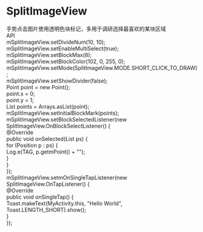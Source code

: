 SplitImageView
==============

手势点击图片使用透明色块标记，多用于调研选择最喜欢的某块区域<br/>
API<br/>
mSplitImageView.setDivideNum(10, 10); <br/>
        mSplitImageView.setEnableMultiSelect(true);<br/>
        mSplitImageView.setBlockMax(8);<br/>
        mSplitImageView.setBlockColor(102, 0, 255, 0);<br/>
        mSplitImageView.setMode(SplitImageView.MODE.SHORT_CLICK_TO_DRAW);<br/>
        mSplitImageView.setShowDivider(false);<br/>
        Point point = new Point();<br/>
        point.x = 0;<br/>
        point.y = 1;<br/>
        List<Point> points = Arrays.asList(point);<br/>
        mSplitImageView.setInitialBlockMark(points);<br/>
        mSplitImageView.setBlockSelectedListener(new SplitImageView.OnBlockSelectListener() {<br/>
            @Override<br/>
            public void onSelected(List<Position> ps) {<br/>
                for (Position p : ps) {<br/>
                    Log.e(TAG, p.getmPoint() + "");<br/>
                }<br/>
            }<br/>
        });<br/>
        mSplitImageView.setmOnSingleTapListener(new SplitImageView.OnTapListener() {<br/>
            @Override<br/>
            public void onSingleTap() {<br/>
                Toast.makeText(MyActivity.this, "Hello World", Toast.LENGTH_SHORT).show();<br/>
            }<br/>
        });<br/>
